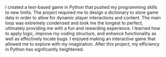 I created a text-based game in Python that pushed my programming skills to new limits. The project required me to design a dictionary to store game data in order to allow for dynamic player interactions and content. The main loop was extremely condensed and took me the longest to perfect, ultimately providing me with a fun and rewarding experience. I learned how to apply logic, improve my coding structure, and enhance functionality as well as effectively locate bugs. I enjoyed making an interactive game that allowed me to explore with my imagination. After this project, my efficiency in Python has signficantly heightened. 
